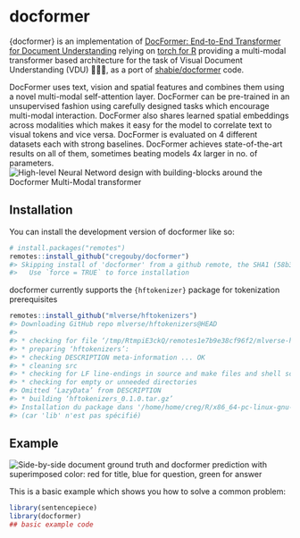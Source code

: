 
<!-- README.md is generated from README.Rmd. Please edit that file -->

# docformer

<!-- badges: start -->
<!-- badges: end -->

{docformer} is an implementation of [DocFormer: End-to-End Transformer
for Document Understanding](https://arxiv.org/abs/2106.11539) relying on
[torch for R](https://torch.mlverse.org/resources/) providing a
multi-modal transformer based architecture for the task of Visual
Document Understanding (VDU) 📄📄📄, as a port of
[shabie/docformer](https://github.com/shabie/docformer) code.

DocFormer uses text, vision and spatial features and combines them using
a novel multi-modal self-attention layer. DocFormer can be pre-trained
in an unsupervised fashion using carefully designed tasks which
encourage multi-modal interaction. DocFormer also shares learned spatial
embeddings across modalities which makes it easy for the model to
correlate text to visual tokens and vice versa. DocFormer is evaluated
on 4 different datasets each with strong baselines. DocFormer achieves
state-of-the-art results on all of them, sometimes beating models 4x
larger in no. of parameters. ![High-level Neural Netword design with
building-blocks around the Docformer Multi-Modal transformer
](man/figure/Simplistic_design.jpg)

## Installation

You can install the development version of docformer like so:

``` r
# install.packages("remotes")
remotes::install_github("cregouby/docformer")
#> Skipping install of 'docformer' from a github remote, the SHA1 (58b3f1c2) has not changed since last install.
#>   Use `force = TRUE` to force installation
```

docformer currently supports the `{hftokenizer}` package for
tokenization prerequisites

``` r
remotes::install_github("mlverse/hftokenizers")
#> Downloading GitHub repo mlverse/hftokenizers@HEAD
#> 
#> * checking for file ‘/tmp/RtmpiE3ckQ/remotes1e7b9e38cf96f2/mlverse-hftokenizers-be50471/DESCRIPTION’ ... OK
#> * preparing ‘hftokenizers’:
#> * checking DESCRIPTION meta-information ... OK
#> * cleaning src
#> * checking for LF line-endings in source and make files and shell scripts
#> * checking for empty or unneeded directories
#> Omitted ‘LazyData’ from DESCRIPTION
#> * building ‘hftokenizers_0.1.0.tar.gz’
#> Installation du package dans '/home/home/creg/R/x86_64-pc-linux-gnu-library/4.1'
#> (car 'lib' n'est pas spécifié)
```

## Example

![Side-by-side document ground truth and docformer prediction with
superimposed color: red for title, blue for question, green for answer
](man/figure/README_result.jpg)

This is a basic example which shows you how to solve a common problem:

``` r
library(sentencepiece)
library(docformer)
## basic example code
```
